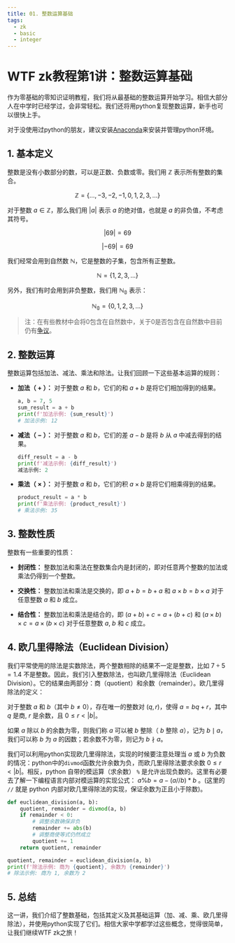 ```yaml
---
title: 01. 整数运算基础
tags:
  - zk
  - basic
  - integer
---
```


# WTF zk教程第1讲：整数运算基础

作为零基础的零知识证明教程，我们将从最基础的整数运算开始学习。相信大部分人在中学时已经学过，会非常轻松。我们还将用python复现整数运算，新手也可以很快上手。

对于没使用过python的朋友，建议安装[Anaconda](https://www.anaconda.com/download)来安装并管理python环境。

## 1. 基本定义

整数是没有小数部分的数，可以是正数、负数或零。我们用 $\mathbb{Z}$ 表示所有整数的集合。

$$
\mathbb{Z} = \lbrace \ldots, -3, -2, -1, 0, 1, 2, 3, \ldots \rbrace
$$

对于整数 $a \in \mathbb{Z}$，那么我们用 $\lvert a \rvert$ 表示 $a$ 的绝对值，也就是 $a$ 的非负值，不考虑其符号。

$$
\lvert 69 \rvert = 69
$$

$$
\lvert -69 \rvert = 69
$$


我们经常会用到自然数 $\mathbb{N}$，它是整数的子集，包含所有正整数。

$$
\mathbb{N} = \lbrace 1, 2, 3, \ldots \rbrace
$$

另外，我们有时会用到非负整数，我们用 $\mathbb{N_0}$ 表示：

$$
\mathbb{N_0} = \lbrace 0, 1, 2, 3, \ldots \rbrace
$$

> 注：在有些教材中会将0包含在自然数中，关于0是否包含在自然数中目前仍有[争议](https://zh.wikipedia.org/wiki/%E8%87%AA%E7%84%B6%E6%95%B0)。

## 2. 整数运算

整数运算包括加法、减法、乘法和除法。让我们回顾一下这些基本运算的规则：

- **加法（ $+$ ）：** 对于整数 $a$ 和 $b$，它们的和 $a + b$ 是将它们相加得到的结果。

    ```python
    a, b = 7, 5
    sum_result = a + b
    print(f'加法示例: {sum_result}')
    # 加法示例: 12
    ```

- **减法（ $-$ ）：** 对于整数 $a$ 和 $b$，它们的差 $a - b$ 是将 $b$ 从 $a$ 中减去得到的结果。

    ```python
    diff_result = a - b
    print(f'减法示例: {diff_result}')
    减法示例: 2
    ```

- **乘法（ $\times$ ）：** 对于整数 $a$ 和 $b$，它们的积 $a \times b$ 是将它们相乘得到的结果。

    ```python
    product_result = a * b
    print(f'乘法示例: {product_result}')
    # 乘法示例: 35
    ```


## 3. 整数性质

整数有一些重要的性质：

- **封闭性：** 整数加法和乘法在整数集合内是封闭的，即对任意两个整数的加法或乘法仍得到一个整数。

- **交换性：** 整数加法和乘法是交换的，即 $a + b = b + a$ 和 $a \times b = b \times a$ 对于任意整数 $a$ 和 $b$ 成立。

- **结合性：** 整数加法和乘法是结合的，即 $(a + b) + c = a + (b + c)$ 和 $(a \times b) \times c = a \times (b \times c)$ 对于任意整数 $a$, $b$ 和 $c$ 成立。

## 4. 欧几里得除法（Euclidean Division）

我们平常使用的除法是实数除法，两个整数相除的结果不一定是整数，比如 $7 \div 5=1.4$ 不是整数。因此，我们引入整数除法，也叫欧几里得除法（Euclidean Division）。它的结果由两部分：商（quotient）和余数（remainder）。欧几里得除法的定义：

对于整数 $a$ 和 $b$（其中 $b \neq 0$），存在唯一的整数对 $(q, r)$，使得 $a = bq + r$，其中 $q$ 是商, $r$ 是余数，且 $0 \leq r \lt |b|$。

如果 $a$ 除以 $b$ 的余数为零，则我们称 $a$ 可以被 $b$ 整除（ $b$ 整除 $a$），记为 $b \mid a$，我们可以称 $b$ 为 $a$ 的因数；若余数不为零，则记为 $b \nmid a$。

我们可以利用python实现欧几里得除法，实现的时候要注意处理当 $a$ 或 $b$ 为负数的情况：python中的`divmod`函数允许余数为负，而欧几里得除法要求余数 $0 \leq r \lt |b|$。相反，python 自带的模运算（求余数） `%` 是允许出现负数的。这里有必要去了解一下编程语言内部对模运算的实现公式： $a\%b=a-(a//b) * b$ 。(这里的 `//` 就是 python 内部对欧几里得除法的实现，保证余数为正且小于除数)。

```python
def euclidean_division(a, b):
    quotient, remainder = divmod(a, b)
    if remainder < 0:
        # 调整余数确保非负
        remainder += abs(b)
        # 调整商使等式仍然成立
        quotient += 1
    return quotient, remainder

quotient, remainder = euclidean_division(a, b)
print(f'除法示例: 商为 {quotient}, 余数为 {remainder}')
# 除法示例: 商为 1, 余数为 2
```

## 5. 总结

这一讲，我们介绍了整数基础，包括其定义及其基础运算（加、减、乘、欧几里得除法），并使用python实现了它们。相信大家中学都学过这些概念，觉得很简单，让我们继续WTF zk之旅！
